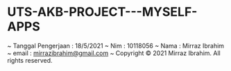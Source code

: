 # UTS-AKB-PROJECT---MYSELF-APPS
 ~     Tanggal Pengerjaan : 18/5/2021
 ~     Nim : 10118056
 ~     Nama : Mirraz Ibrahim
 ~     email : mirrazibrahim@gmail.com
 ~     Copyright © 2021 Mirraz Ibrahim. All rights reserved.
